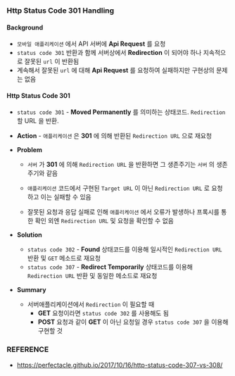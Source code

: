 ### Http Status Code 301 Handling



#### Background

- `모바일 애플리케이션` 에서 API 서버에 **Api Request** 를 요청
- `status code 301` 반환과 함께 서버상에서 **Redirection** 이 되어야 하나 지속적으로 잘못된 `url` 이 반환됨
- 계속해서 잘못된 `url` 에 대해 **Api Request** 를 요청하여 실패하지만 구현상의 문제는 없음



#### Http Status Code 301

- `status code 301` - **Moved Permanently** 를 의미하는 상태코드. `Redirection` 할 URL 을 반환.

- **Action** - `애플리케이션` 은 **301** 에 의해 반환된 `Redirection URL` 으로 재요청

- **Problem** 

  - `서버` 가 **301** 에 의해 `Redirection URL` 을 반환하면 그 생존주기는 `서버` 의 생존주기와 같음

  - `애플리케이션` 코드에서 구현된 `Target URL` 이 아닌 `Redirection URL` 로 요청하고 이는 실패할 수 있음

  - 잘못된 요청과 응답 실패로 인해 `애플리케이션` 에서 오류가 발생하나 프록시를 통한 확인 외엔 `Redirection URL` 및 요청을 확인할 수 없음

- **Solution**

  - `status code 302` - **Found** 상태코드를 이용해 일시적인 `Redirection URL` 반환 및 `GET` 메소드로 재요청
  - `status code 307` - **Redirect Temporarily** 상태코드를 이용해 `Redirection URL` 반환 및 동일한 메소드로 재요청

- **Summary**
  - 서버애플리케이션에서 `Redirection` 이 필요할 때
    - **GET** 요청이라면 `status code 302` 를 사용해도 됨
    - **POST** 요청과 같이 **GET** 이 아닌 요청일 경우 `status code 307` 을 이용해 구현할 것



### REFERENCE

- https://perfectacle.github.io/2017/10/16/http-status-code-307-vs-308/

